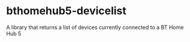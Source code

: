 # bthomehub5-devicelist
A library that returns a list of devices currently connected to a BT Home Hub 5
